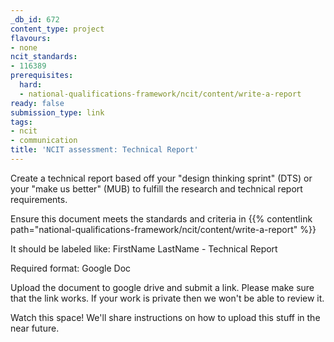 ```yaml
---
_db_id: 672
content_type: project
flavours:
- none
ncit_standards:
- 116389
prerequisites:
  hard:
  - national-qualifications-framework/ncit/content/write-a-report
ready: false
submission_type: link
tags:
- ncit
- communication
title: 'NCIT assessment: Technical Report'
---
```


Create a technical report based off your "design thinking sprint" (DTS) or your "make us better" (MUB) to fulfill the research and technical report requirements.

Ensure this document meets the standards and criteria in {{% contentlink path="national-qualifications-framework/ncit/content/write-a-report" %}}

It should be labeled like: FirstName LastName - Technical Report

Required format: Google Doc

Upload the document to google drive and submit a link. Please make sure that the link works. If your work is private then we won't be able to review it.

Watch this space! We'll share instructions on how to upload this stuff in the near future.
